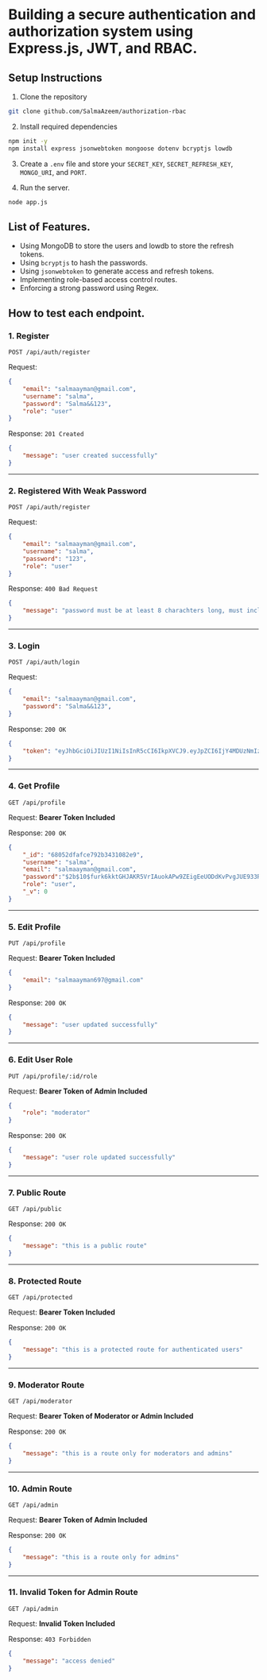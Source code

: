 # Building a secure authentication and authorization system using Express.js, JWT, and RBAC.

## Setup Instructions
1. Clone the repository
```bash
git clone github.com/SalmaAzeem/authorization-rbac
```

2. Install required dependencies
```bash
npm init -y
npm install express jsonwebtoken mongoose dotenv bcryptjs lowdb 
```

3. Create a `.env` file and store your `SECRET_KEY`, `SECRET_REFRESH_KEY`, `MONGO_URI`, and `PORT`.

4. Run the server.
```bash
node app.js
```

## List of Features.
- Using MongoDB to store the users and lowdb to store the refresh tokens.
- Using `bcryptjs` to hash the passwords.
- Using `jsonwebtoken` to generate access and refresh tokens.
- Implementing role-based access control routes.
- Enforcing a strong password using Regex.

## How to test each endpoint.
### 1. Register
`POST /api/auth/register`

Request:
```json
{
    "email": "salmaayman@gmail.com",
    "username": "salma",
    "password": "Salma&&123",
    "role": "user"
}
```

Response: `201 Created`
```json
{
    "message": "user created successfully"
}
```
---

### 2. Registered With Weak Password
`POST /api/auth/register`

Request:
```json
{
    "email": "salmaayman@gmail.com",
    "username": "salma",
    "password": "123",
    "role": "user"
}
```

Response: `400 Bad Request`
```json
{
    "message": "password must be at least 8 charachters long, must include 1 number and 1 special character"
}
```
--- 
### 3. Login
`POST /api/auth/login`

Request:
```json
{
    "email": "salmaayman@gmail.com",
    "password": "Salma&&123",
}
```

Response: `200 OK`
```json
{
    "token": "eyJhbGciOiJIUzI1NiIsInR5cCI6IkpXVCJ9.eyJpZCI6IjY4MDUzNmIzN2VkZWVjNThkYzVkMzEyNCIsInJvbGUiOiJ1c2VyIiwiaWF0IjoxNzQ1MTcyMTkyLCJleHAiOjE3NDUxNzU3OTJ9.KcU4LsBKIJz4JXJ_x_Ut7HMnZCw-2WlyxOObluaIEuU"
}
```
---

### 4. Get Profile
`GET /api/profile`

Request: **Bearer Token Included**

Response: `200 OK`
```json
{
    "_id": "68052dfafce792b3431082e9",
    "username": "salma",
    "email": "salmaayman@gmail.com",
    "password":"$2b$10$furk6kktGHJAKR5VrIAuokAPw9ZEigEeUODdKvPvgJUE933R/y",
    "role": "user",
    "_v": 0
}
```
---

### 5. Edit Profile
`PUT /api/profile`

Request: **Bearer Token Included**
```json
{
    "email": "salmaayman697@gmail.com"
}
```
Response: `200 OK`
```json
{
    "message": "user updated successfully"
}
```
---

### 6. Edit User Role
`PUT /api/profile/:id/role`

Request: **Bearer Token of Admin Included**
```json
{
    "role": "moderator"
}
```
Response: `200 OK`
```json
{
    "message": "user role updated successfully"
}
```
---

### 7. Public Route
`GET /api/public`

Response: `200 OK`
```json
{
    "message": "this is a public route"
}
```

---
### 8. Protected Route
`GET /api/protected`

Request: **Bearer Token Included**

Response: `200 OK`
```json
{
    "message": "this is a protected route for authenticated users"
}
```
---
### 9. Moderator Route
`GET /api/moderator`

Request: **Bearer Token of Moderator or Admin Included**

Response: `200 OK`
```json
{
    "message": "this is a route only for moderators and admins"
}
```
---
### 10. Admin Route
`GET /api/admin`

Request: **Bearer Token of Admin Included**

Response: `200 OK`
```json
{
    "message": "this is a route only for admins"
}
```
---

### 11. Invalid Token for Admin Route
`GET /api/admin`

Request: **Invalid Token Included**

Response: `403 Forbidden`
```json
{
    "message": "access denied"
}
```
